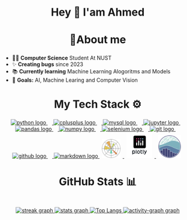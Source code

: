 <h1 align="center">Hey 👋 I'am Ahmed</h1>

<h1 align="center">📝About me</h1>

###

- 👨‍🎓 **Computer Science** Student At NUST
- ✨ **Creating bugs** since 2023
- 📚 **Currently learning** Machine Learning Alogoritms and Models
- 🎯 **Goals:** AI, Machine Learing and Computer Vision

###

##

<h1 align="center">My Tech Stack ⚙</h1>

###

<div align="left">
</div>

###

<div align="center">
  <a href='python.org'>
    <img src="https://cdn.jsdelivr.net/gh/devicons/devicon/icons/python/python-original.svg" height="40" alt="python logo"  />
    <img width="12" />
  </a>
  <a href='https://cplusplus.com/'>
    <img src="https://cdn.jsdelivr.net/gh/devicons/devicon/icons/cplusplus/cplusplus-original.svg" height="40" alt="cplusplus logo"  />
    <img width="12" />
  </a>
  <a href='https://mysql.com/'>
    <img src="https://skillicons.dev/icons?i=mysql" height="40" alt="mysql logo"  />
    <img width="12" />
  </a>
  <a href='https://jupyter.org/'>
    <img src="https://cdn.jsdelivr.net/gh/devicons/devicon/icons/jupyter/jupyter-original.svg" height="40" alt="jupyter logo"  />
    <img width="12" />
  </a>
  <a href='https://pandas.pydata.org/'>
    <img src="https://cdn.jsdelivr.net/gh/devicons/devicon/icons/pandas/pandas-original.svg" height="40" alt="pandas logo"  />
    <img width="12" />
  </a>
  <a href='numpy.org'>
    <img src="https://cdn.jsdelivr.net/gh/devicons/devicon/icons/numpy/numpy-original.svg" height="40" alt="numpy logo"  />
    <img width="12" />
  </a>
  <a href='https://www.selenium.dev/'>
    <img src="https://cdn.simpleicons.org/selenium/43B02A" height="40" alt="selenium logo"  />
    <img width="12" />
  </a>
  <a href='https://git-scm.com/'>
    <img src="https://cdn.simpleicons.org/git/F05032" height="40" alt="git logo"  />
    <img width="12" />
  </a>
  <a href='github.com/ahmedyar7'>
    <img src="https://skillicons.dev/icons?i=github" height="40" alt="github logo"  />
    <img width="12" />
  </a>
  <a href='https://www.markdownguide.org/'>
    <img src="https://skillicons.dev/icons?i=md" height="40" alt="markdown logo"  />
  </a>
  <a href='https://matplotlib.org/stable/'>
    <img src="img/matplotlib.png" height="50" style="margin: 0 6px;" />
  </a>
  <a href='plotly.com'>
    <img src="img/plotly.png" height="69" style="margin: 0 6px;" />
  </a>
  <a href='https://seaborn.pydata.org/'>
    <img src="img/seaborn.png" height="60" style="margin: 0 6px;" />
  </a>
</div>

###

##

<h1 align="center">GitHub Stats 📊</h1>

###

###

<div align="left">
</div>

###

###

<br clear="both">

<div align="center">
  <a href='github.com/ahmedyar7'>
    <img src="https://streak-stats.demolab.com?user=ahmedyar7&locale=en&mode=daily&theme=github_dark&hide_border=true&border_radius=5&order=3" height="150" alt="streak graph"  />
  </a>
  <a href='github.com/ahmedyar7'>
    <img src="https://github-readme-stats.vercel.app/api?username=ahmedyar7&hide_title=true&hide_rank=false&show_icons=true&include_all_commits=true&count_private=true&disable_animations=false&theme=github_dark&locale=en&hide_border=true&order=1" height="150" alt="stats graph"  />
  </a>
  <a href="https://github.com/ahmedyar7">
   <img src="https://github-readme-stats.vercel.app/api/top-langs/?username=ahmedyar7&hide_border=true&layout=pie&theme=github_dark" alt="Top Langs"  style="border: none; outline: none;">
  </a>
  <a href='github.com/ahmedyar7'>
    <img src="https://github-readme-activity-graph.vercel.app/graph?username=ahmedyar7&radius=16&theme=github-dark&area=false&order=5&hide_border=true&hide_title=false" height="300" alt="activity-graph graph"  />
    <div align="center">
  </a>

</div>

###

</div>

###
